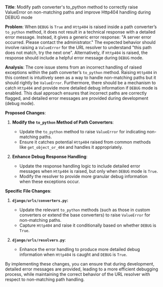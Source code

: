 **Title**: Modify path converter's to_python method to correctly raise ValueError on non-matching paths and improve Http404 handling during DEBUG mode

**Problem**: 
When `DEBUG` is `True` and `Http404` is raised inside a path converter’s `to_python` method, it does not result in a technical response with a detailed error message. Instead, it gives a generic error response: "A server error occurred. Please contact the administrator." The expected behavior should involve raising a `ValueError` for the URL resolver to understand "this path does not match, try the next one". Alternatively, if `Http404` is raised, the response should include a helpful error message during `DEBUG` mode.

**Analysis**:
The core issue stems from an incorrect handling of raised exceptions within the path converter’s `to_python` method. Raising `Http404` in this context is intuitively seen as a way to handle non-matching paths but it should rightly be `ValueError`. Furthermore, there should be a mechanism to catch `Http404` and provide more detailed debug information if `DEBUG` mode is enabled. This dual approach ensures that incorrect paths are correctly flagged, and detailed error messages are provided during development (debug mode).

**Proposed Changes**:

1. **Modify the `to_python` Method of Path Converters**:
   - Update the `to_python` method to raise `ValueError` for indicating non-matching paths.
   - Ensure it catches potential `Http404` raised from common methods like `get_object_or_404` and handles it appropriately.

2. **Enhance Debug Response Handling**:
   - Update the response handling logic to include detailed error messages when `Http404` is raised, but only when `DEBUG` mode is `True`.
   - Modify the resolver to provide more granular debug information when these exceptions occur.

**Specific File Changes**:

1. **`django/urls/converters.py`:** 
   - Update the relevant `to_python` methods (such as those in custom converters or extend the base converters) to raise `ValueError` for non-matching paths.
   - Capture `Http404` and raise it conditionally based on whether `DEBUG` is `True`.

   

2. **`django/urls/resolvers.py`**:
   - Enhance the error handling to produce more detailed debug information when `Http404` is caught and `DEBUG` is `True`.

   

By implementing these changes, you can ensure that during development, detailed error messages are provided, leading to a more efficient debugging process, while maintaining the correct behavior of the URL resolver with respect to non-matching path handling.